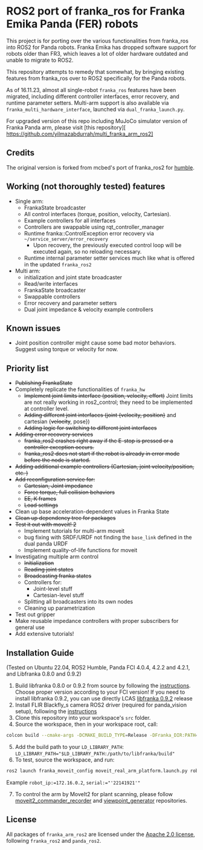 # ROS2 port of franka_ros for Franka Emika Panda (FER) robots

This project is for porting over the various functionalities from franka_ros into ROS2 for Panda robots.
Franka Emika has dropped software support for robots older than FR3, which leaves a lot of older hardware outdated and unable to migrate to ROS2.

This repository attempts to remedy that somewhat, by bringing existing features from franka_ros over to ROS2 specifically for the Panda robots.

As of 16.11.23, almost all single-robot `franka_ros` features have been migrated, including different controller interfaces, error recovery, and runtime parameter setters. Multi-arm support is also available via `franka_multi_hardware_interface`, launched via `dual_franka_launch.py`.

For upgraded version of this repo including MuJoCo simulator version of Franka Panda arm, please visit [this repository][
https://github.com/yilmazabdurrah/multi_franka_arm_ros2]

## Credits
The original version is forked from mcbed's port of franka_ros2 for [humble][mcbed-humble].

## Working (not thoroughly tested) features
* Single arm:
    * FrankaState broadcaster
    * All control interfaces (torque, position, velocity, Cartesian).
    * Example controllers for all interfaces
    * Controllers are swappable using rqt_controller_manager
    * Runtime franka::ControlException error recovery via `~/service_server/error_recovery`
        * Upon recovery, the previously executed control loop will be executed again, so no reloading necessary.
    * Runtime internal parameter setter services much like what is offered in the updated `franka_ros2`
* Multi arm:
    * initialization and joint state broadcaster
    * Read/write interfaces
    * FrankaState broadcaster
    * Swappable controllers
    * Error recovery and parameter setters
    * Dual joint impedance & velocity example controllers

## Known issues
* Joint position controller might cause some bad motor behaviors. Suggest using torque or velocity for now.


## Priority list
* <s>Publishing FrankaState</s>
* Completely replicate the functionalities of `franka_hw`
    * <s>Implement joint limits interface (position, velocity, effort)</s> Joint limits are not really working in ros2_control; they need to be implemented at controller level.
    * <s>Adding different joint interfaces (joint {velocity, position}</s> and cartesian {<s>velocity</s>, pose})
    * <s>Adding logic for switching to different joint interfaces</s>
* <s>Adding error recovery services</s>
    * <s>franka_ros2 crashes right away if the E-stop is pressed or a controller exception occurs.</s>
    * <s>franka_ros2 does not start if the robot is already in error mode before the node is started.</s>
* <s>Adding additional example controllers (Cartesian, joint velocity/position, etc. )</s>
* <s>Add reconfiguration service for:</s>
    * <s>Cartesian, Joint impedance</s>
    * <s>Force torque, full collision behaviors</s>
    * <s>EE, K frames</s>
    * <s>Load settings</s>
* Clean up base acceleration-dependent values in Franka State
* <s>Clean up dependency tree for packages</s>
* <s>Test it out with moveit! 2</s>
    * Implement tutorials for multi-arm moveit
    * bug fixing with SRDF/URDF not finding the `base_link` defined in the dual panda URDF
    * Implement quality-of-life functions for moveit
* Investigating multiple arm control
    * <s>Initialization</s>
    * <s>Reading joint states</s>
    * <s>Broadcasting franka states</s>
    * Controllers for:
        * Joint-level stuff
        * Cartesian-level stuff
    * Splitting all broadcasters into its own nodes
    * Cleaning up parametrization
* Test out gripper
* Make reusable impedance controllers with proper subscribers for general use
* Add extensive tutorials!

## Installation Guide

(Tested on Ubuntu 22.04, ROS2 Humble, Panda FCI 4.0.4, 4.2.2 and 4.2.1, and Libfranka 0.8.0 and 0.9.2)

1. Build libfranka 0.8.0 or 0.9.2 from source by following the [instructions][libfranka-instructions]. Choose proper version according to your FCI version! If you need to install libfranka 0.9.2, you can use directly LCAS [libfranka 0.9.2][libfranka-LCAS] release
2. Install FLIR Blackfly_s camera ROS2 driver (required for panda_vision setup), following the [instructions][flir_camera_driver]
3. Clone this repository into your workspace's `src` folder.
4. Source the workspace, then in your workspace root, call: 
```bash
colcon build --cmake-args -DCMAKE_BUILD_TYPE=Release -DFranka_DIR:PATH=/path/to/libfranka/build`
```
5. Add the build path to your `LD_LIBRARY_PATH`: `LD_LIBRARY_PATH="$LD_LIBRARY_PATH:/path/to/libfranka/build"`
6. To test, source the workspace, and run: 
```bash
ros2 launch franka_moveit_config moveit_real_arm_platform.launch.py robot_ip:=<fci-ip> camera_type:=blackfly_s serial:="'<camera-serial>'" load_camera:=True
```
Example `robot_ip:=172.16.0.2`, `serial:="'22141921'"` 

7. To control the arm by MoveIt2 for plant scanning, please follow [moveit2_commander_recorder][moveit2_commander_recorder] and [viewpoint_generator][viewpoint_generator] repositories.

## License

All packages of `franka_arm_ros2` are licensed under the [Apache 2.0 license][apache-2.0], following `franka_ros2` and `panda_ros2`.

[apache-2.0]: https://www.apache.org/licenses/LICENSE-2.0.html

[fci-docs]: https://frankaemika.github.io/docs

[mcbed-humble]: https://github.com/mcbed/franka_ros2/tree/humble

[libfranka-instructions]: https://frankaemika.github.io/docs/installation_linux.html

[flir_camera_driver]: https://github.com/LCAS/flir_camera_driver

[moveit2_commander_recorder]: https://github.com/LCAS/moveit2_commander_recorder

[viewpoint_generator]: https://github.com/LCAS/viewpoint_generator

[libfranka-LCAS]: https://github.com/LCAS/libfranka/tree/lcas_0.9.2